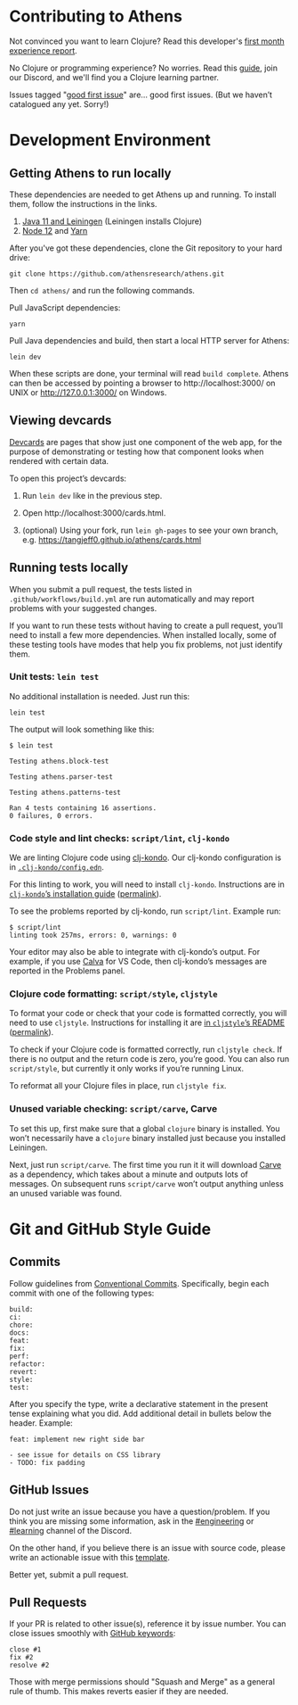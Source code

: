 # Contributing to Athens

Not convinced you want to learn Clojure? Read this developer's [first month experience report](https://www.notion.so/athensresearch/Why-you-should-learn-Clojure-my-first-month-as-a-Clojurian-87e265099b1140d5b64ea503efab861c).

No Clojure or programming experience? No worries. Read this [guide](https://www.notion.so/athensresearch/Onboarding-for-New-Clojurians-b34b38f30902448cae68afffa02425c1), join our Discord, and we'll find you a Clojure learning partner.

Issues tagged "[good first issue](https://github.com/athensresearch/athens/issues?q=is%3Aopen+is%3Aissue+label%3A%22good+first+issue%22)" are… good first issues. (But we haven’t catalogued any yet. Sorry!)

# Development Environment

## Getting Athens to run locally

These dependencies are needed to get Athens up and running. To install them, follow the instructions in the links.

1. [Java 11 and Leiningen](https://purelyfunctional.tv/guide/how-to-install-clojure/) (Leiningen installs Clojure)
1. [Node 12](https://nodejs.org/en/download/) and [Yarn](https://classic.yarnpkg.com/en/docs/install/#mac-stable)

After you've got these dependencies, clone the Git repository to your hard drive:

```
git clone https://github.com/athensresearch/athens.git
```

Then `cd athens/` and run the following commands.

Pull JavaScript dependencies:

```
yarn
```

Pull Java dependencies and build, then start a local HTTP server for Athens:

```
lein dev
```

When these scripts are done, your terminal will read `build complete`. Athens can then be accessed by pointing a browser to http://localhost:3000/ on UNIX or http://127.0.0.1:3000/ on Windows.

## Viewing devcards

[Devcards](https://github.com/bhauman/devcards) are pages that show just one component of the web app, for the purpose of demonstrating or testing how that component looks when rendered with certain data.

To open this project’s devcards:

1.  Run `lein dev` like in the previous step.

2.  Open http://localhost:3000/cards.html.

3.  (optional) Using your fork, run `lein gh-pages` to see your own branch, e.g.
    https://tangjeff0.github.io/athens/cards.html

## Running tests locally

When you submit a pull request, the tests listed in `.github/workflows/build.yml` are run automatically and may report problems with your suggested changes.

If you want to run these tests without having to create a pull request, you’ll need to install a few more dependencies. When installed locally, some of these testing tools have modes that help you fix problems, not just identify them.

### Unit tests: `lein test`

No additional installation is needed. Just run this:

```
lein test
```

The output will look something like this:

```
$ lein test

Testing athens.block-test

Testing athens.parser-test

Testing athens.patterns-test

Ran 4 tests containing 16 assertions.
0 failures, 0 errors.
```

### Code style and lint checks: `script/lint`, `clj-kondo`

We are linting Clojure code using [clj-kondo](https://github.com/borkdude/clj-kondo). Our clj-kondo configuration is in [`.clj-kondo/config.edn`](.clj-kondo/config.edn).

For this linting to work, you will need to install `clj-kondo`. Instructions are in [`clj-kondo`’s installation guide](https://github.com/borkdude/clj-kondo/blob/master/doc/install.md) ([permalink](https://github.com/borkdude/clj-kondo/blob/7e7190b0bf673a6778c3b2cbf7c61f42cd57ee03/doc/install.md)).

To see the problems reported by clj-kondo, run `script/lint`. Example run:

```
$ script/lint
linting took 257ms, errors: 0, warnings: 0
```

Your editor may also be able to integrate with clj-kondo’s output. For example, if you use [Calva](https://marketplace.visualstudio.com/items?itemName=betterthantomorrow.calva) for VS Code, then clj-kondo’s messages are reported in the Problems panel.

### Clojure code formatting: `script/style`, `cljstyle`

To format your code or check that your code is formatted correctly, you will need to use `cljstyle`. Instructions for installing it are [in `cljstyle`’s README](https://github.com/greglook/cljstyle/tree/master#installation) ([permalink](https://github.com/greglook/cljstyle/tree/b44e0d6bb50a73102d8f7ff08f75874de4d7f9f2#installation)).

To check if your Clojure code is formatted correctly, run `cljstyle check`. If there is no output and the return code is zero, you’re good. You can also run `script/style`, but currently it only works if you’re running Linux.

To reformat all your Clojure files in place, run `cljstyle fix`.

### Unused variable checking: `script/carve`, Carve

To set this up, first make sure that a global `clojure` binary is installed. You won’t necessarily have a `clojure` binary installed just because you installed Leiningen.

Next, just run `script/carve`. The first time you run it it will download [Carve](https://github.com/borkdude/carve) as a dependency, which takes about a minute and outputs lots of messages. On subsequent runs `script/carve` won’t output anything unless an unused variable was found.

# Git and GitHub Style Guide

## Commits

Follow guidelines from [Conventional Commits](https://www.conventionalcommits.org/en/v1.0.0/). Specifically, begin each commit with one of the following types:

```
build:
ci:
chore:
docs:
feat:
fix:
perf:
refactor:
revert:
style:
test:
```

After you specify the type, write a declarative statement in the present tense explaining what you did. Add additional detail in bullets below the header. Example:

```
feat: implement new right side bar

- see issue for details on CSS library
- TODO: fix padding
```

## GitHub Issues

Do not just write an issue because you have a question/problem. If you think you are missing some information, ask in the [#engineering] or [#learning] channel of the Discord.

[#engineering]: https://discord.com/channels/708122962422792194/708124156113321985
[#learning]: https://discord.com/channels/708122962422792194/708375112537342025

On the other hand, if you believe there is an issue with source code, please write an actionable issue with this [template](<https://github.com/athensresearch/athens/issues/new?title=Descriptive+issue+title&body=%23%23%23%23+Description%0AA+clear+and+concise+description+of+what+the+issue+is+about.%0A%0A%23%23%23%23+Screenshots%0A!%5BShaq+Kitty+Wiggle%5D(https://media.giphy.com/media/13CoXDiaCcCoyk/giphy.gif)%0A%0A%23%23%23%23+Files%0AA+list+of+relevant+files+for+this+issue.+This+will+help+people+navigate+the+project+and+offer+some+clues+of+where+to+start.%0A%0A%23%23%23%23+To+Reproduce%0AIf+this+issue+is+describing+a+bug,+include+some+steps+to+reproduce+the+behavior.%0A%0A%23%23%23%23+Tasks%0AInclude+specific+tasks+in+the+order+they+need+to+be+done+in.+Include+links+to+specific+lines+of+code+where+the+task+should+happen+at.%0A-+%5B+%5D+Task+1%0A-+%5B+%5D+Task+2%0A-+%5B+%5D+Task+3%0A%0ARemember+to+use+labels.>).

Better yet, submit a pull request.

## Pull Requests

If your PR is related to other issue(s), reference it by issue number. You can close issues smoothly with [GitHub keywords](https://help.github.com/en/enterprise/2.16/user/github/managing-your-work-on-github/closing-issues-using-keywords):

```
close #1
fix #2
resolve #2
```

Those with merge permissions should "Squash and Merge" as a general rule of thumb. This makes reverts easier if they are needed.

